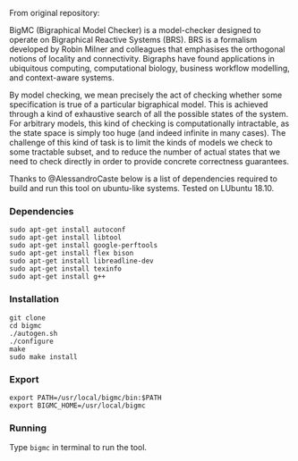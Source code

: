 From original repository:

BigMC (Bigraphical Model Checker) is a model-checker designed to operate on Bigraphical Reactive Systems (BRS). BRS is a formalism developed by Robin Milner and colleagues that emphasises the orthogonal notions of locality and connectivity. Bigraphs have found applications in ubiquitous computing, computational biology, business workflow modelling, and context-aware systems.

By model checking, we mean precisely the act of checking whether some specification is true of a particular bigraphical model. This is achieved through a kind of exhaustive search of all the possible states of the system. For arbitrary models, this kind of checking is computationally intractable, as the state space is simply too huge (and indeed infinite in many cases). The challenge of this kind of task is to limit the kinds of models we check to some tractable subset, and to reduce the number of actual states that we need to check directly in order to provide concrete correctness guarantees.

Thanks to @AlessandroCaste below is a list of dependencies required to build and run this tool on ubuntu-like systems. Tested on LUbuntu 18.10.

### Dependencies

```
sudo apt-get install autoconf
sudo apt-get install libtool
sudo apt-get install google-perftools
sudo apt-get install flex bison
sudo apt-get install libreadline-dev
sudo apt-get install texinfo
sudo apt-get install g++ 
```

### Installation
```
git clone
cd bigmc
./autogen.sh
./configure
make
sudo make install
```

### Export
```
export PATH=/usr/local/bigmc/bin:$PATH
export BIGMC_HOME=/usr/local/bigmc
```

### Running
Type <code>bigmc</code> in terminal to run the tool.

